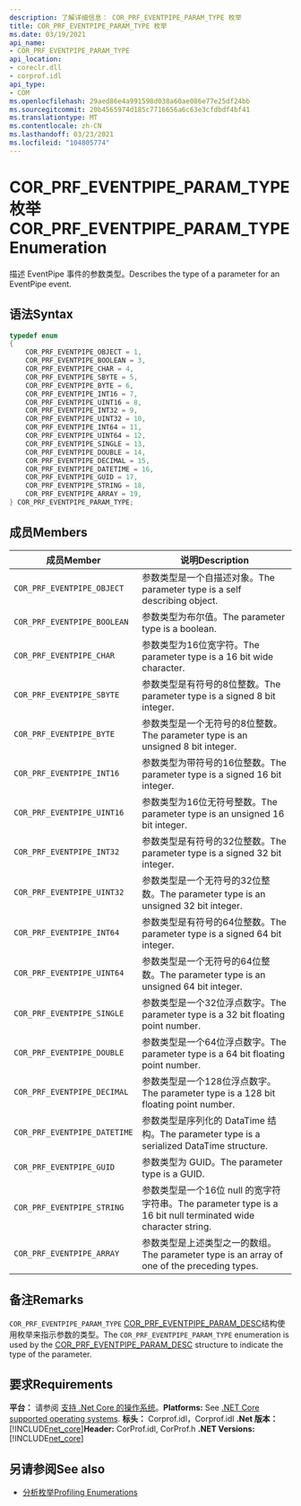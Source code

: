 ```yaml
---
description: 了解详细信息： COR_PRF_EVENTPIPE_PARAM_TYPE 枚举
title: COR_PRF_EVENTPIPE_PARAM_TYPE 枚举
ms.date: 03/19/2021
api_name:
- COR_PRF_EVENTPIPE_PARAM_TYPE
api_location:
- coreclr.dll
- corprof.idl
api_type:
- COM
ms.openlocfilehash: 29aed86e4a991598d038a60ae086e77e25df24bb
ms.sourcegitcommit: 20b4565974d185c7716656a6c63e3cfdbdf4bf41
ms.translationtype: MT
ms.contentlocale: zh-CN
ms.lasthandoff: 03/23/2021
ms.locfileid: "104805774"
---
```

# <a name="cor_prf_eventpipe_param_type-enumeration"></a><span data-ttu-id="e4955-103">COR_PRF_EVENTPIPE_PARAM_TYPE 枚举</span><span class="sxs-lookup"><span data-stu-id="e4955-103">COR_PRF_EVENTPIPE_PARAM_TYPE Enumeration</span></span>

<span data-ttu-id="e4955-104">描述 EventPipe 事件的参数类型。</span><span class="sxs-lookup"><span data-stu-id="e4955-104">Describes the type of a parameter for an EventPipe event.</span></span>
  
## <a name="syntax"></a><span data-ttu-id="e4955-105">语法</span><span class="sxs-lookup"><span data-stu-id="e4955-105">Syntax</span></span>  
  
```cpp  
typedef enum
{
    COR_PRF_EVENTPIPE_OBJECT = 1,
    COR_PRF_EVENTPIPE_BOOLEAN = 3,
    COR_PRF_EVENTPIPE_CHAR = 4,
    COR_PRF_EVENTPIPE_SBYTE = 5,
    COR_PRF_EVENTPIPE_BYTE = 6,
    COR_PRF_EVENTPIPE_INT16 = 7,
    COR_PRF_EVENTPIPE_UINT16 = 8,
    COR_PRF_EVENTPIPE_INT32 = 9,
    COR_PRF_EVENTPIPE_UINT32 = 10,
    COR_PRF_EVENTPIPE_INT64 = 11,
    COR_PRF_EVENTPIPE_UINT64 = 12,
    COR_PRF_EVENTPIPE_SINGLE = 13,
    COR_PRF_EVENTPIPE_DOUBLE = 14,
    COR_PRF_EVENTPIPE_DECIMAL = 15,
    COR_PRF_EVENTPIPE_DATETIME = 16,
    COR_PRF_EVENTPIPE_GUID = 17,
    COR_PRF_EVENTPIPE_STRING = 18,
    COR_PRF_EVENTPIPE_ARRAY = 19,
} COR_PRF_EVENTPIPE_PARAM_TYPE;
```  
  
## <a name="members"></a><span data-ttu-id="e4955-106">成员</span><span class="sxs-lookup"><span data-stu-id="e4955-106">Members</span></span>  
  
|<span data-ttu-id="e4955-107">成员</span><span class="sxs-lookup"><span data-stu-id="e4955-107">Member</span></span>|<span data-ttu-id="e4955-108">说明</span><span class="sxs-lookup"><span data-stu-id="e4955-108">Description</span></span>|  
|------------|-----------------|  
|`COR_PRF_EVENTPIPE_OBJECT`|<span data-ttu-id="e4955-109">参数类型是一个自描述对象。</span><span class="sxs-lookup"><span data-stu-id="e4955-109">The parameter type is a self describing object.</span></span>|
|`COR_PRF_EVENTPIPE_BOOLEAN`|<span data-ttu-id="e4955-110">参数类型为布尔值。</span><span class="sxs-lookup"><span data-stu-id="e4955-110">The parameter type is a boolean.</span></span>|
|`COR_PRF_EVENTPIPE_CHAR`|<span data-ttu-id="e4955-111">参数类型为16位宽字符。</span><span class="sxs-lookup"><span data-stu-id="e4955-111">The parameter type is a 16 bit wide character.</span></span>|
|`COR_PRF_EVENTPIPE_SBYTE`|<span data-ttu-id="e4955-112">参数类型是有符号的8位整数。</span><span class="sxs-lookup"><span data-stu-id="e4955-112">The parameter type is a signed 8 bit integer.</span></span>|
|`COR_PRF_EVENTPIPE_BYTE`|<span data-ttu-id="e4955-113">参数类型是一个无符号的8位整数。</span><span class="sxs-lookup"><span data-stu-id="e4955-113">The parameter type is an unsigned 8 bit integer.</span></span>|
|`COR_PRF_EVENTPIPE_INT16`|<span data-ttu-id="e4955-114">参数类型为带符号的16位整数。</span><span class="sxs-lookup"><span data-stu-id="e4955-114">The parameter type is a signed 16 bit integer.</span></span>|
|`COR_PRF_EVENTPIPE_UINT16`|<span data-ttu-id="e4955-115">参数类型为16位无符号整数。</span><span class="sxs-lookup"><span data-stu-id="e4955-115">The parameter type is an unsigned 16 bit integer.</span></span>|
|`COR_PRF_EVENTPIPE_INT32`|<span data-ttu-id="e4955-116">参数类型是有符号的32位整数。</span><span class="sxs-lookup"><span data-stu-id="e4955-116">The parameter type is a signed 32 bit integer.</span></span>|
|`COR_PRF_EVENTPIPE_UINT32`|<span data-ttu-id="e4955-117">参数类型是一个无符号的32位整数。</span><span class="sxs-lookup"><span data-stu-id="e4955-117">The parameter type is an unsigned 32 bit integer.</span></span>|
|`COR_PRF_EVENTPIPE_INT64`|<span data-ttu-id="e4955-118">参数类型是有符号的64位整数。</span><span class="sxs-lookup"><span data-stu-id="e4955-118">The parameter type is a signed 64 bit integer.</span></span>|
|`COR_PRF_EVENTPIPE_UINT64`|<span data-ttu-id="e4955-119">参数类型是一个无符号的64位整数。</span><span class="sxs-lookup"><span data-stu-id="e4955-119">The parameter type is an unsigned 64 bit integer.</span></span>|
|`COR_PRF_EVENTPIPE_SINGLE`|<span data-ttu-id="e4955-120">参数类型是一个32位浮点数字。</span><span class="sxs-lookup"><span data-stu-id="e4955-120">The parameter type is a 32 bit floating point number.</span></span>|
|`COR_PRF_EVENTPIPE_DOUBLE`|<span data-ttu-id="e4955-121">参数类型是一个64位浮点数字。</span><span class="sxs-lookup"><span data-stu-id="e4955-121">The parameter type is a 64 bit floating point number.</span></span>|
|`COR_PRF_EVENTPIPE_DECIMAL`|<span data-ttu-id="e4955-122">参数类型是一个128位浮点数字。</span><span class="sxs-lookup"><span data-stu-id="e4955-122">The parameter type is a 128 bit floating point number.</span></span>|
|`COR_PRF_EVENTPIPE_DATETIME`|<span data-ttu-id="e4955-123">参数类型是序列化的 DataTime 结构。</span><span class="sxs-lookup"><span data-stu-id="e4955-123">The parameter type is a serialized DataTime structure.</span></span>|
|`COR_PRF_EVENTPIPE_GUID`|<span data-ttu-id="e4955-124">参数类型为 GUID。</span><span class="sxs-lookup"><span data-stu-id="e4955-124">The parameter type is a GUID.</span></span>|
|`COR_PRF_EVENTPIPE_STRING`|<span data-ttu-id="e4955-125">参数类型是一个16位 null 的宽字符字符串。</span><span class="sxs-lookup"><span data-stu-id="e4955-125">The parameter type is a 16 bit null terminated wide character string.</span></span>|
|`COR_PRF_EVENTPIPE_ARRAY`|<span data-ttu-id="e4955-126">参数类型是上述类型之一的数组。</span><span class="sxs-lookup"><span data-stu-id="e4955-126">The parameter type is an array of one of the preceding types.</span></span>|
  
## <a name="remarks"></a><span data-ttu-id="e4955-127">备注</span><span class="sxs-lookup"><span data-stu-id="e4955-127">Remarks</span></span>  

 <span data-ttu-id="e4955-128">`COR_PRF_EVENTPIPE_PARAM_TYPE` [COR_PRF_EVENTPIPE_PARAM_DESC](cor-prf-eventpipe-param-desc-structure.md)结构使用枚举来指示参数的类型。</span><span class="sxs-lookup"><span data-stu-id="e4955-128">The `COR_PRF_EVENTPIPE_PARAM_TYPE` enumeration is used by the [COR_PRF_EVENTPIPE_PARAM_DESC](cor-prf-eventpipe-param-desc-structure.md) structure to indicate the type of the parameter.</span></span>
  
## <a name="requirements"></a><span data-ttu-id="e4955-129">要求</span><span class="sxs-lookup"><span data-stu-id="e4955-129">Requirements</span></span>  

<span data-ttu-id="e4955-130">**平台：** 请参阅 [支持 .Net Core 的操作系统](../../../core/install/windows.md?pivots=os-windows)。</span><span class="sxs-lookup"><span data-stu-id="e4955-130">**Platforms:** See [.NET Core supported operating systems](../../../core/install/windows.md?pivots=os-windows).</span></span>
<span data-ttu-id="e4955-131">**标头：** Corprof.idl，Corprof.idl **.Net 版本：**[!INCLUDE[net_core](../../../../includes/net-core-50-md.md)]</span><span class="sxs-lookup"><span data-stu-id="e4955-131">**Header:** CorProf.idl, CorProf.h **.NET Versions:** [!INCLUDE[net_core](../../../../includes/net-core-50-md.md)]</span></span>
  
## <a name="see-also"></a><span data-ttu-id="e4955-132">另请参阅</span><span class="sxs-lookup"><span data-stu-id="e4955-132">See also</span></span>

- [<span data-ttu-id="e4955-133">分析枚举</span><span class="sxs-lookup"><span data-stu-id="e4955-133">Profiling Enumerations</span></span>](profiling-enumerations.md)
